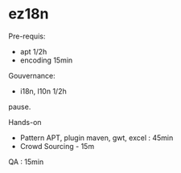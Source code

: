 ez18n
=====

Pre-requis:
- apt 1/2h
- encoding 15min


Gouvernance:
- i18n, l10n 1/2h

pause. 

Hands-on
- Pattern APT, plugin maven, gwt, excel :  45min
- Crowd Sourcing - 15m

QA : 15min
